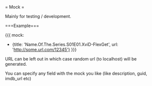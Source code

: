 = Mock =

Mainly for testing / development.

===Example===

{{{
mock:
  - {title: 'Name.Of.The.Series.S01E01.XviD-FlexGet', url: 'http://some.url.com/12345'}
}}}

URL can be left out in which case random url (to localhost) will be generated.

You can specify any field with the mock you like (like description, guid, imdb_url etc)
